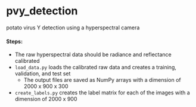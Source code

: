 # pvy_detection
potato virus Y detection using a hyperspectral camera


#### Steps:
- The raw hyperspectral data should be radiance and reflectance calibrated
- `load_data.py` loads the calibrated raw data and creates a training, validation, and test set
  - The output files are saved as NumPy arrays with a dimension of 2000 x 900 x 300
- `create_labels.py` creates the label matrix for each of the images with a dimension of 2000 x 900
